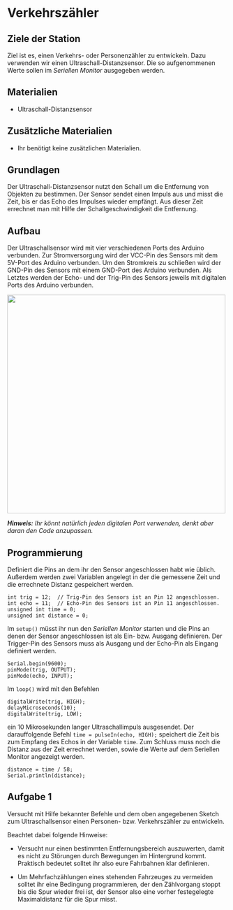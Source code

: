 # Verkehrszähler

## Ziele der Station
Ziel ist es, einen Verkehrs- oder Personenzähler zu entwickeln.
Dazu verwenden wir einen Ultraschall-Distanzsensor.
Die so aufgenommenen Werte sollen im *Seriellen Monitor* ausgegeben werden.

## Materialien
* Ultraschall-Distanzsensor

## Zusätzliche Materialien
* Ihr benötigt keine zusätzlichen Materialien.

## Grundlagen
Der Ultraschall-Distanzsensor nutzt den Schall um die Entfernung von Objekten zu bestimmen. Der Sensor sendet einen Impuls aus und misst die Zeit, bis er das Echo des Impulses wieder empfängt. Aus dieser Zeit errechnet man mit Hilfe der Schallgeschwindigkeit die Entfernung.

## Aufbau
Der Ultraschallsensor wird mit vier verschiedenen Ports des Arduino verbunden.
Zur Stromversorgung wird der VCC-Pin des Sensors mit dem 5V-Port des Arduino
verbunden. Um den Stromkreis zu schließen wird der GND-Pin des Sensors mit
einem GND-Port des Arduino verbunden. Als Letztes werden der Echo- und der
Trig-Pin des Sensors jeweils mit digitalen Ports des Arduino verbunden.

<img src="https://raw.githubusercontent.com/sensebox/resources/master/images/edu/Verkehrszaehler.jpg" width="500"/>

***Hinweis:*** *Ihr könnt natürlich jeden digitalen Port verwenden, denkt aber daran den Code anzupassen.*

## Programmierung

Definiert die Pins an dem ihr den Sensor angeschlossen habt wie üblich.
Außerdem werden zwei Variablen angelegt in der die gemessene Zeit und die errechnete Distanz gespeichert werden.

```arduino
int trig = 12;  // Trig-Pin des Sensors ist an Pin 12 angeschlossen.
int echo = 11;  // Echo-Pin des Sensors ist an Pin 11 angeschlossen.
unsigned int time = 0;
unsigned int distance = 0;
```

Im `setup()` müsst ihr nun den *Seriellen Monitor* starten und die Pins an denen der Sensor angeschlossen ist als Ein- bzw. Ausgang definieren. Der Trigger-Pin des Sensors muss als Ausgang und der Echo-Pin als Eingang definiert werden.

```arduino
Serial.begin(9600);
pinMode(trig, OUTPUT);
pinMode(echo, INPUT);

```

Im `loop()` wird mit den Befehlen
```arduino
digitalWrite(trig, HIGH);
delayMicroseconds(10);
digitalWrite(trig, LOW);
```
ein 10 Mikrosekunden langer Ultraschallimpuls ausgesendet.
Der darauffolgende Befehl `time = pulseIn(echo, HIGH);` speichert die Zeit bis zum Empfang des Echos in der Variable `time`.
Zum Schluss muss noch die Distanz aus der Zeit errechnet werden, sowie die Werte auf dem Seriellen Monitor angezeigt werden.

```arduino
distance = time / 58;
Serial.println(distance);
```

## Aufgabe 1
Versucht mit Hilfe bekannter Befehle und dem oben angegebenen Sketch zum Ultraschallsensor einen Personen- bzw. Verkehrszähler zu entwickeln.

Beachtet dabei folgende Hinweise:
 - Versucht nur einen bestimmten Entfernungsbereich auszuwerten, damit es
nicht zu Störungen durch Bewegungen im Hintergrund kommt. Praktisch bedeutet solltet ihr also eure Fahrbahnen klar definieren.

- Um Mehrfachzählungen eines stehenden Fahrzeuges zu vermeiden solltet ihr eine Bedingung programmieren, der den Zählvorgang stoppt bis die Spur wieder frei ist, der Sensor also eine vorher festegelegte Maximaldistanz für die Spur misst.

